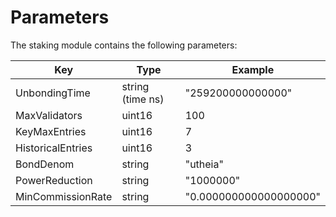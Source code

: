 <!--
order: 8
-->

# Parameters

The staking module contains the following parameters:

| Key               | Type             | Example                |
|-------------------|------------------|------------------------|
| UnbondingTime     | string (time ns) | "259200000000000"      |
| MaxValidators     | uint16           | 100                    |
| KeyMaxEntries     | uint16           | 7                      |
| HistoricalEntries | uint16           | 3                      |
| BondDenom         | string           | "utheia"                |
| PowerReduction    | string           | "1000000"              |
| MinCommissionRate | string           | "0.000000000000000000" |
